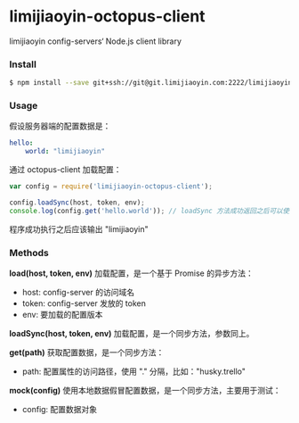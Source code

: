 # limijiaoyin-octopus-client

limijiaoyin config-servers‘ Node.js client library

### Install

```bash
$ npm install --save git+ssh://git@git.limijiaoyin.com:2222/limijiaoyin/limijiaoyin-octopus-client.git
```

### Usage

假设服务器端的配置数据是：

```yaml
hello:
	world: "limijiaoyin"
```

通过 octopus-client 加载配置：

```javascript
var config = require('limijiaoyin-octopus-client');

config.loadSync(host, token, env);
console.log(config.get('hello.world')); // loadSync 方法成功返回之后可以使用 get 方法获取数据
```

程序成功执行之后应该输出 "limijiaoyin"

### Methods

__load(host, token, env)__ 加载配置，是一个基于 Promise 的异步方法：

* host: config-server 的访问域名
* token: config-server 发放的 token
* env: 要加载的配置版本

**loadSync(host, token, env)** 加载配置，是一个同步方法，参数同上。

__get(path)__ 获取配置数据，是一个同步方法：

* path: 配置属性的访问路径，使用 "." 分隔，比如："husky.trello"

**mock(config)** 使用本地数据假冒配置数据，是一个同步方法，主要用于测试：

* config: 配置数据对象